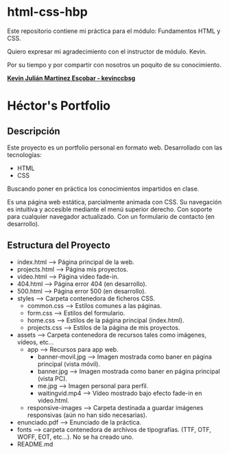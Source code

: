 # html-css-hbp

Este repositorio contiene mi práctica para el módulo: Fundamentos HTML y CSS.

Quiero expresar mi agradecimiento con el instructor de módulo. Kevin.

Por su tiempo y por compartir con nosotros un poquito de su conocimiento.

**[Kevin Julián Martínez Escobar - kevinccbsg](https://github.com/kevinccbsg)**

# Héctor's Portfolio

## Descripción

Este proyecto es un portfolio personal en formato web. Desarrollado con las tecnologías:
- HTML
- CSS

Buscando poner en práctica los conocimientos impartidos en clase.

Es una página web estática, parcialmente animada con CSS. Su navegación es intuitiva y accesible mediante el menú superior derecho. Con soporte para cualquier navegador actualizado. Con un formulario de contacto (en desarrollo).

## Estructura del Proyecto

- index.html --> Página principal de la web.
- projects.html --> Página mis proyectos.
- video.html --> Página video fade-in.
- 404.html --> Página error 404 (en desarrollo).
- 500.html --> Página error 500 (en desarrollo).
- styles --> Carpeta contenedora de ficheros CSS.
  - common.css --> Estilos comunes a las páginas.
  - form.css --> Estilos del formulario.
  - home.css --> Estilos de la página principal (index.html).
  - projects.css --> Estilos de la página de mis proyectos.
- assets --> Carpeta contenedora de recursos tales como imágenes, vídeos, etc...
  - app --> Recursos para app web.
    - banner-movil.jpg --> Imagen mostrada como baner en página principal (vista móvil).
    - banner.jpg --> Imagen mostrada como baner en página principal (vista PC).
    - me.jpg --> Imagen personal para perfil.
    - waitingvid.mp4 --> Vídeo mostrado bajo efecto fade-in en video.html.
  - responsive-images --> Carpeta destinada a guardar imágenes responsivas (aún no han sido necesarias).
- enunciado.pdf --> Enunciado de la práctica.
- fonts --> carpeta contenedora de archivos de tipografías. (TTF, OTF, WOFF, EOT, etc...). No se ha creado uno.
- README.md
